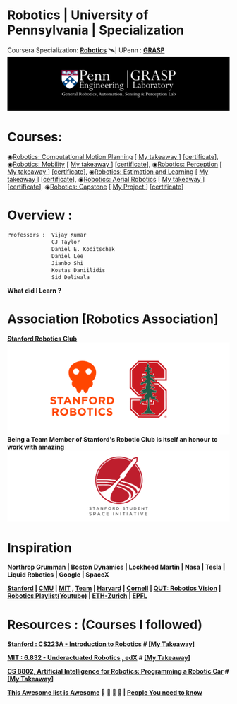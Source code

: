 # Robotics | University of Pennsylvania | Specialization
Coursera Specialization: <b>[Robotics](https://www.coursera.org/specializations/robotics)</b> 🛰| UPenn : <b>[GRASP](https://www.grasp.upenn.edu/)</b>
<img src="https://github.com/SKKSaikia/roboticsPenn/blob/master/res/logo-grasp_banner.png">

# Courses:

◉[Robotics: Computational Motion Planning](https://www.coursera.org/learn/robotics-motion-planning/)  [ [ My takeaway ](#) ] [[certificate](#)], ◉[Robotics: Mobility](https://www.coursera.org/learn/robotics-mobility/)  [ [ My takeaway ](#) ] [[certificate](#)], ◉[Robotics: Perception](https://www.coursera.org/learn/robotics-perception/)  [ [ My takeaway ](#) ] [[certificate](#)], ◉[Robotics: Estimation and Learning](https://www.coursera.org/learn/robotics-learning/)  [ [ My takeaway ](#) ] [[certificate](#)], ◉[Robotics: Aerial Robotics](https://www.coursera.org/learn/robotics-flight/)  [ [ My takeaway ](#) ] [[certificate](#)], ◉[Robotics: Capstone](https://www.coursera.org/learn/robotics-capstone/)  [ [ My Project ](#) ] [[certificate](#)]

# Overview :
    Professors :  Vijay Kumar
                  CJ Taylor
                  Daniel E. Koditschek
                  Daniel Lee
                  Jianbo Shi
                  Kostas Daniilidis
                  Sid Deliwala
                  
<b>What did I Learn ?<b>
                  
# Association [Robotics Association]
[Stanford Robotics Club](http://roboticsclub.stanford.edu/)
<img src="https://github.com/SKKSaikia/roboticsPenn/blob/master/res/ssrc.png">
Being a Team Member of Stanford's Robotic Club is itself an honour to work with amazing
<img src="https://github.com/SKKSaikia/roboticsPenn/blob/master/res/ssi.png">



# Inspiration
Northrop Grumman | Boston Dynamics | Lockheed Martin | Nasa | Tesla | Liquid Robotics | Google | SpaceX

[Stanford](https://cs.stanford.edu/groups/manips/) | [CMU](https://www.ri.cmu.edu/) | [MIT](https://robotics.mit.edu/) , [Team](http://roboteam.mit.edu/) | [Harvard](http://hrl.harvard.edu/people/) | [Cornell](http://www.robotics.cornell.edu/courses/) | [QUT: Robotics Vision](https://robotacademy.net.au/) | [Robotics Playlist(Youtube)](#) | [ETH-Zurich](http://www.iris.ethz.ch/) | [EPFL](https://lis.epfl.ch/)

# Resources : (Courses I followed)

[Stanford : CS223A - Introduction to Robotics](https://see.stanford.edu/Course/CS223A/33) # [[My Takeaway]](#)

[MIT : 6.832 - Underactuated Robotics](http://underactuated.mit.edu/underactuated.html) [, edX](https://courses.edx.org/courses/course-v1:MITx+6.832x_2+3T2015/) # [[My Takeaway]](#)

[CS 8802, Artificial Intelligence for Robotics: Programming a Robotic Car](https://www.udacity.com/course/artificial-intelligence-for-robotics--cs373) # [[My Takeaway]](#)

[This Awesome list is Awesome](https://github.com/kiloreux/awesome-robotics) 🚀 🚀 🚀 👾 | [People You need to know](https://www.quora.com/Who-are-the-worlds-top-10-robotics-science-experts)




